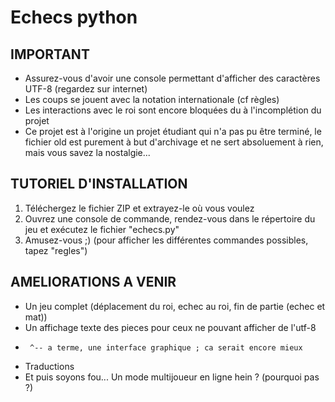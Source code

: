 # Echecs python #

## IMPORTANT ##

- Assurez-vous d'avoir une console permettant d'afficher des caractères UTF-8 (regardez sur internet)
- Les coups se jouent avec la notation internationale (cf règles)
- Les interactions avec le roi sont encore bloquées du à l'incomplétion du projet
- Ce projet est à l'origine un projet étudiant qui n'a pas pu être terminé, le fichier old est purement à but d'archivage et ne sert absoluement à rien, mais vous savez la nostalgie...

## TUTORIEL D'INSTALLATION ##

1) Téléchergez le fichier ZIP et extrayez-le où vous voulez
2) Ouvrez une console de commande, rendez-vous dans le répertoire du jeu et exécutez le fichier "echecs.py"
3) Amusez-vous ;) (pour afficher les différentes commandes possibles, tapez "regles")

## AMELIORATIONS A VENIR ##

- Un jeu complet (déplacement du roi, echec au roi, fin de partie (echec et mat))
- Un affichage texte des pieces pour ceux ne pouvant afficher de l'utf-8
-      ^-- a terme, une interface graphique ; ca serait encore mieux
- Traductions
- Et puis soyons fou... Un mode multijoueur en ligne hein ? (pourquoi pas ?)
